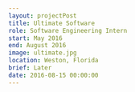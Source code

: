 ```yaml
---
layout: projectPost
title: Ultimate Software
role: Software Engineering Intern
start: May 2016
end: August 2016
image: ultimate.jpg
location: Weston, Florida
brief: Later
date: 2016-08-15 00:00:00
---
```


